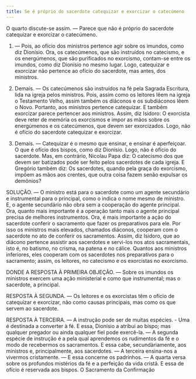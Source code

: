 ```yaml
---
title: Se é próprio do sacerdote catequizar e exorcizar o catecúmeno
---
```


O quarto discute-se assim. — Parece que não é próprio do sacerdote catequizar e exorcizar o catecúmeno.  

1. — Pois, ao ofício dos ministros pertence agir sobre os imundos, como diz Dionísio. Ora, os catecúmenos, que são instruídos no catecismo, e os energúmenos, que são purificados no exorcismo, contam-se entre os imundos, como diz Dionísio no mesmo lugar. Logo, catequizar e exorcizar não pertence ao ofício do sacerdote, mas antes, dos ministros.  

2. Demais. — Os catecúmenos são instruídos na fé pela Sagrada Escritura, lida na igreja pelos ministros. Pois, assim como os leitores lêem na igreja o Testamento Velho, assim também os diáconos e os subdiáconos lêem o Novo. Portanto, aos ministros pertence catequizar. E também exorcizar parece pertencer aos ministros. Assim, diz Isidoro: O exorcista deve reter de memória os exorcismos e impor as mãos sobre os energúmenos e os catecúmenos, que devem ser exorcizados. Logo, não é ofício do sacerdote catequizar e exorcizar.  

3. Demais. — Catequizar é o mesmo que ensinar, e ensinar é aperfeiçoar. O que é ofício dos bispos, como diz Dionísio. Logo, não é ofício do sacerdote.  Mas, em contrário, Nicolau Papa diz: O catecismo dos que devem ser batizados pode ser feito pelos sacerdotes de cada igreja. E Gregório também diz: Os sacerdotes, quando pela graça do exorcismo, impõem as mãos aos crentes, que outra coisa fazem senão expulsar os demônios?  

SOLUÇÃO. — O ministro está para o sacerdote como um agente secundário e instrumental para o principal, como o indica o nome mesmo de ministro. E, o agente secundário não obra sem a cooperação do agente principal. Ora, quanto mais importante é a operação tanto mais o agente principal precisa de melhores instrumentos. Ora, é mais importante a ação do sacerdote conferir o sacramento que fazer os preparativos para ele. Por isso os ministros mais elevados, chamados diáconos, cooperam com o sacerdote no ato de conferir os sacramentos. Assim, diz Isidoro, que ao diácono pertence assistir aos sacerdotes e servi-los nos atos sacramentais, isto é, no batismo, no crisma, na patena e no cálice. Quantos aos ministros inferiores, eles cooperam com os sacerdotes nos preparativos para o sacramento; assim, os leitores, no catecismo e os exorcistas no exorcismo.  

DONDE A RESPOSTA À PRIMEIRA OBJEÇÃO. — Sobre os imundos os ministros exercem uma ação ministerial e como que instrumental; mas o sacerdote, a principal.  

RESPOSTA À SEGUNDA. — Os leitores e os exorcistas têm o ofício de catequizar e exorcizar, não como causas principais, mas como os que servem ao sacerdote. 

RESPOSTA À TERCEIRA. — A instrução pode ser de muitas espécies. - Uma é destinada a converter à fé. E essa, Dionísio a atribui ao bispo; mas qualquer pregador ou ainda qualquer fiel pode exercê-la. — A segunda espécie de instrução é a pela qual aprendemos os rudimentos da fé e o modo de recebermos os sacramentos. E essa cabe, secundàriamente, aos ministros e, principalmente, aos sacerdotes. — A terceira ensina-nos a vivermos cristamente. — E essa concerne os padrinhos. — A quarta versa sobre os profundos mistérios da fé e a perfeição da vida cristã. E essa de ofício é reservada aos bispos. O Sacramento da Confirmação